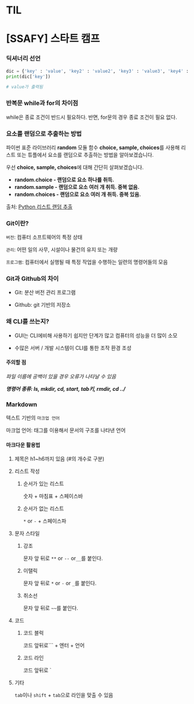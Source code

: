 # TIL
# [SSAFY] 스타트 캠프

### 딕셔너리 선언

```python
dic = {'key' : 'value', 'key2' : 'value2', 'key3' : 'value3', 'key4' : 'value4'}
print(dic['key'])

# value가 출력됨 
```

### **반복문 while과 for의 차이점**

while은 종료 조건이 반드시 필요하다. 반면, for문의 경우 종료 조건이 필요 없다.

### 요소를 랜덤으로 추출하는 방법

파이썬 표준 라이브러리 **random** 모듈 함수 **choice, sample, choices**를 사용해 리스트 또는 튜플에서 요소를 랜덤으로 추출하는 방법을 알아보겠습니다.

우선 **choice, sample, choices**에 대해 간단히 살펴보겠습니다.

- **random.choice - 랜덤으로 요소 하나를 취득.**
- **random.sample - 랜덤으로 요소 여러 개 취득. 중복 없음.**
- **random.choices - 랜덤으로 요소 여러 개 취득. 중복 있음.**

출처: [Python 리스트 랜덤 추출](https://ponyozzang.tistory.com/702)

### Git이란?

`버전`: 컴퓨터 소프트웨어의 특정 상태

`관리`: 어떤 일의 사무, 시설이나 물건의 유지 또는 개량

`프로그램`: 컴퓨터에서 실행될 때 특정 작업을 수행하는 일련의 명령어들의 모음

### Git과 Github의 차이

- Git: 분산 버전 관리 프로그램

- Github: git 기반의 저장소

### 왜 CLI를 쓰는지?

- GUI는 CLI에비해 사용하기 쉽지만 단계가 많고 컴퓨터의 성능을 더 많이 소모

- 수많은 서버 / 개발 시스템이  CLI를 통한 조작 환경 조성

#### 주의할 점

*파일 이름에 공백이 있을 경우 오류가 나타날 수 있음*

__*명령어 종류: ls, mkdir, cd, start, tab키, rmdir, cd ../*__

### Markdown

텍스트 기반의 `마크업 언어`

마크업 언어: 태그를 이용해서 문서의 구조를 나타낸 언어

#### 마크다운 활용법

1. 제목은 h1~h6까지 있음 (#의 개수로 구분)

2. 리스트 작성

   1. 순서가 있는 리스트

      숫자 + 마침표 + 스페이스바

   2. 순서가 없는 리스트

      `*` or `-` + 스페이스파

3. 문자 스타일

   1. 강조 

      문자 앞 뒤로 `**` or `--` or`__`를 붙인다.

   2. 이탤릭

      문자 앞 뒤로 `*` or `-` or `_`를 붙인다.

   3. 취소선

      문자 앞 뒤로 `~~`를 붙인다.

4. 코드

   1. 코드 블럭

      코드 앞뒤로``` + 엔터 + 언어

   2. 코드 라인

      코드 앞뒤로 `

5. 기타

   `tab`이나 `shift` + `tab`으로 라인을 맞출 수 있음